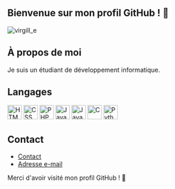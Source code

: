 ## Bienvenue sur mon profil GitHub ! 👋

<img src="https://www.virgill-e.be/ressources/img/virgille_ascii.png" alt="virgill_e" />

## À propos de moi

Je suis un étudiant de développement informatique.

## Langages
<span>
    <img height="32" width="32" src="https://virgill-e.be/ressources/icon/html-5.png" alt="HTML" />
    <img height="32" width="32" src="https://virgill-e.be/ressources/icon/css-3.png" alt="CSS" />
    <img height="32" width="32" src="https://virgill-e.be/ressources/icon/php.png" alt="PHP" />
    <img height="32" width="32" src="https://virgill-e.be/ressources/icon/js.png" alt="Javascript" />
    <img height="32" width="32" src="https://virgill-e.be/ressources/icon/java.png" alt="Java" />
    <img height="32" width="32" src="https://virgill-e.be/ressources/icon/c.png" alt="C" />
  <img height="32" width="32" src="https://virgill-e.be/ressources/icon/python.png" alt="Python" />
<span>
</br>

## Contact

- [Contact](https://www.virgill-e.be/)
- [Adresse e-mail](virgile.bigare@gmail.com)

Merci d'avoir visité mon profil GitHub ! 🙌
